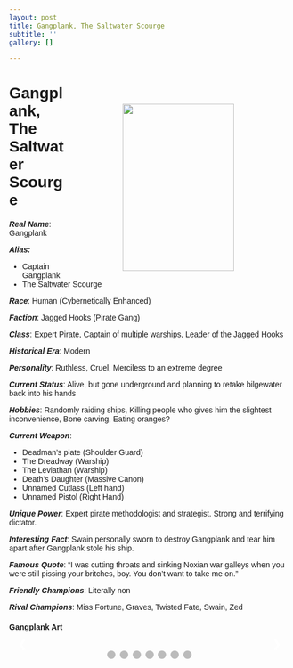 ```yaml
---
layout: post
title: Gangplank, The Saltwater Scourge
subtitle: ''
gallery: []

---
```

<head>
<img src="https://github.com/UNSWLoLSoc/LoLSocWebpage/blob/master/uploads/gangplank.png?raw=true" width="200" height="300" style="float:right; margin:0px 100px ; margin-top:60px">
<h1> Gangplank, The Saltwater Scourge </h1>

<p> <strong><em>Real Name</em></strong>: Gangplank </p>
<p><strong><em>Alias:</em></strong></p>
<ul>
  <li>Captain Gangplank</li>
  <li>The Saltwater Scourge</li>
</ul>

<p> <strong><em>Race</em></strong>: Human (Cybernetically Enhanced) </p>
<p> <strong><em>Faction</em></strong>: Jagged Hooks (Pirate Gang) </p>
<p> <strong><em>Class</em></strong>: Expert Pirate, Captain of multiple warships, Leader of the Jagged Hooks </p>
<p> <strong><em>Historical Era</em></strong>: Modern</p>
<p> <strong><em>Personality</em></strong>: Ruthless, Cruel, Merciless to an extreme degree </p>
<p><strong><em> Current Status</em></strong>: Alive, but gone underground and planning to retake bilgewater back into his hands </p>
<p> <strong><em>Hobbies</em></strong>: Randomly raiding ships, Killing people who gives him the slightest inconvenience, Bone carving, Eating oranges? </p>
<p> <strong><em>Current Weapon</em></strong>: </p>

<ul>
<li>Deadman’s plate (Shoulder Guard)</li>
<li>The Dreadway (Warship)</li>
<li>The Leviathan (Warship)</li>
<li>Death’s Daughter (Massive Canon)</li>
<li> Unnamed Cutlass (Left hand) </li>
<li> Unnamed Pistol (Right Hand) </li>
</ul>

<p> <strong><em>Unique Power</em></strong>: Expert pirate methodologist and strategist. Strong and terrifying dictator.</p>
<p> <strong><em>Interesting Fact</em></strong>: Swain personally sworn to destroy Gangplank and tear him apart after Gangplank stole his ship.</p>
<p> <strong><em>Famous Quote</em></strong>: “I was cutting throats and sinking Noxian war galleys when you were still pissing your britches, boy. You don’t want to take me on.”</p>
<p> <strong><em>Friendly Champions</em></strong>: Literally non </p>
<p> <strong><em>Rival Champions</em></strong>: Miss Fortune, Graves, Twisted Fate, Swain, Zed </p>

<h4> Gangplank Art </h4>
<meta name="viewport" content="width=device-width, initial-scale=1">

<style>
body {font-family: Verdana, sans-serif; margin:0}
.mySlides {display: none}
img {vertical-align: middle;}

/* Slideshow container */
.slideshow-container {
  max-width: 1000px;
  position: relative;
  margin: auto;
}

/* Next & previous buttons */
.prev, .next {
  cursor: pointer;
  position: absolute;
  top: 50%;
  width: auto;
  padding: 16px;
  margin-top: -22px;
  color: white;
  font-weight: bold;
  font-size: 18px;
  transition: 0.6s ease;
  border-radius: 0 3px 3px 0;
  user-select: none;
}

/* Position the "next button" to the right */
.next {
  right: 0;
  border-radius: 3px 0 0 3px;
}

/* On hover, add a black background color with a little bit see-through */
.prev:hover, .next:hover {
  background-color: rgba(0,0,0,0.8);
}

/* Caption text */
.text {
  color: #f2f2f2;
  font-size: 15px;
  padding: 8px 12px;
  position: absolute;
  bottom: 8px;
  width: 100%;
  text-align: center;
}

/* Number text (1/3 etc) */
.numbertext {
  color: #f2f2f2;
  font-size: 12px;
  padding: 8px 12px;
  position: absolute;
  top: 0;
}

/* The dots/bullets/indicators */
.dot {
  cursor: pointer;
  height: 15px;
  width: 15px;
  margin: 0 2px;
  background-color: #bbb;
  border-radius: 50%;
  display: inline-block;
  transition: background-color 0.6s ease;
}

.active, .dot:hover {
  background-color: #717171;
}

/* Fading animation */
.fade {
  -webkit-animation-name: fade;
  -webkit-animation-duration: 1.5s;
  animation-name: fade;
  animation-duration: 1.5s;
}

@-webkit-keyframes fade {
  from {opacity: .4} 
  to {opacity: 1}
}

@keyframes fade {
  from {opacity: .4} 
  to {opacity: 1}
}

/* On smaller screens, decrease text size */
@media only screen and (max-width: 300px) {
  .prev, .next,.text {font-size: 11px}
}
</style>

<body>

<div class="slideshow-container">
  <div class="mySlides fade">
    <div class="numbertext">1 / 7</div>
    <img src="https://github.com/UNSWLoLSoc/LoLSocWebpage/blob/master/uploads/young-gangplank-saved-by-illaoi.png?raw=true" style="width:100%">
    <div class="text">Young Gangplank saved by Illaoi</div>
  </div>

  <div class="mySlides fade">
    <div class="numbertext">2 / 7</div>
    <img src="https://github.com/UNSWLoLSoc/LoLSocWebpage/blob/master/uploads/gangplank-shotting-miss-fortune-and-her-parents.jpg?raw=true" style="width:100%">
    <div class="text">Gangplank shooting Miss Fortune and her parents</div>
  </div>

  <div class="mySlides fade">
    <div class="numbertext">3 / 7</div>
    <img src="https://github.com/UNSWLoLSoc/LoLSocWebpage/blob/master/uploads/the-dreadway.png?raw=true" style="width:100%">
    <div class="text">The Dreadway Warship</div>
  </div>

  <div class="mySlides fade">
    <div class="numbertext">4 / 7</div>
    <img src="https://github.com/UNSWLoLSoc/LoLSocWebpage/blob/master/uploads/the-leviathan.png?raw=true" style="width:100%">
    <div class="text">The Leviathan Warship</div>
  </div>

  <div class="mySlides fade">
    <div class="numbertext">5 / 7</div>
    <img src="https://github.com/UNSWLoLSoc/LoLSocWebpage/blob/master/uploads/gangplank_and_his_jagged_hooks.jpg?raw=true" style="width:100%">
    <div class="text">Gangplank and his Jagged Hooks</div>
  </div>

  <div class="mySlides fade">
    <div class="numbertext">6 / 7</div>
    <img src="https://github.com/UNSWLoLSoc/LoLSocWebpage/blob/master/uploads/miss-fortune-planning-her-revenge-on-gangplank.png?raw=true" style="width:100%">
    <div class="text">Miss Fortune planning her revenge on Gangplank</div>
  </div>

  <div class="mySlides fade">
    <div class="numbertext">7 / 7</div>
    <img src="https://github.com/UNSWLoLSoc/LoLSocWebpage/blob/master/uploads/gangplank-before-_left_-and-after-_right_-being-shot-by-miss-fortune.jpg?raw=true" style="width:100%">
    <div class="text">Gangplank before (left) and after (right) being shot by Miss Fortune</div>
  </div>

  <a class="prev" onclick="plusSlides(-1)">&#10094;</a>
  <a class="next" onclick="plusSlides(1)">&#10095;</a>
</div>

<br>

<div style="text-align:center">
    <span class="dot" onclick="currentSlide(1)"></span> 
    <span class="dot" onclick="currentSlide(2)"></span> 
    <span class="dot" onclick="currentSlide(3)"></span> 
    <span class="dot" onclick="currentSlide(4)"></span> 
    <span class="dot" onclick="currentSlide(5)"></span> 
    <span class="dot" onclick="currentSlide(6)"></span> 
    <span class="dot" onclick="currentSlide(7)"></span> 
</div>

<script>
var slideIndex = 1;
showSlides(slideIndex);

function plusSlides(n) {
  showSlides(slideIndex += n);
}

function currentSlide(n) {
  showSlides(slideIndex = n);
}

function showSlides(n) {
  var i;
  var slides = document.getElementsByClassName("mySlides");
  var dots = document.getElementsByClassName("dot");
  if (n > slides.length) {slideIndex = 1}    
  if (n < 1) {slideIndex = slides.length}
  for (i = 0; i < slides.length; i++) {
      slides[i].style.display = "none";  
  }
  for (i = 0; i < dots.length; i++) {
      dots[i].className = dots[i].className.replace(" active", "");
  }
  slides[slideIndex-1].style.display = "block";  
  dots[slideIndex-1].className += " active";
}
</script>

</body>